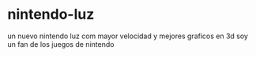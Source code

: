 # nintendo-luz
un nuevo nintendo luz com mayor velocidad  y mejores graficos en 3d
soy un fan de los juegos de nintendo
